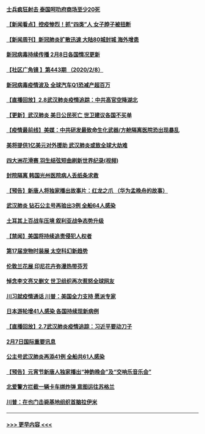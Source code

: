#### [士兵疯狂射击 泰国呵叻府商场至少20死](../pages/prog202/a102772833.md?t=02091002) 
#### [【新闻看点】控疫惨烈！抓“四类”人 女子脖子被扭断](../pages/prog202/a102772896.md?t=02091002) 
#### [【新闻周刊】新冠肺炎扩散迅速 大陆80城封城 海外增患](../pages/prog202/a102772852.md?t=02091002) 
#### [新冠病毒持续传播 2月8日各国情况更新](../pages/prog202/a102772826.md?t=02091002) 
#### [【社区广角镜  】第443期  （2020/2/8）](../pages/prog202/a102772736.md?t=02091002) 
#### [新冠病毒疫情波及 全球汽车Q1恐减产超百万](../pages/prog202/a102772695.md?t=02091002) 
#### [【直播回放】2.8武汉肺炎疫情追踪：中共高官空降湖北](../pages/prog202/a102772618.md?t=02091002) 
#### [【更新】武汉肺炎 美日公民死亡 世卫建议各国不买单](../pages/prog202/a102770740.md?t=02091002) 
#### [【疫情最前线】美媒：中共研发最致命生化武器/方舱隔离医院恐出现暴乱](../pages/prog202/a102772439.md?t=02091002) 
#### [美将提供1亿美元对外援助 武汉肺炎或致全球大劫难](../pages/prog202/a102772361.md?t=02091002) 
#### [四大洲花滑赛 羽生结弦短曲刷新世界纪录(视频)](../pages/prog202/a102772341.md?t=02091002) 
#### [封院隔离 韩国光州医院病人丢纸条求救](../pages/prog202/a102772282.md?t=02091002) 
#### [【预告】新唐人将独家播出故事片：红龙之爪 （华为孟晚舟的故事）](../pages/prog202/a102767728.md?t=02091002) 
#### [武汉肺炎 钻石公主号再验出3例 全船64人感染](../pages/prog202/a102771726.md?t=02091002) 
#### [土耳其上百战车压境 叙利亚战争态势升级](../pages/prog202/a102772132.md?t=02091002) 
#### [【禁闻】美国将持续追责侵犯人权者](../pages/prog202/a102772042.md?t=02091002) 
#### [第17届宠物时装展 太空科幻新趋势](../pages/prog202/a102772033.md?t=02091002) 
#### [伦敦兰花展 印尼花卉弥漫热带芬芳](../pages/prog202/a102772026.md?t=02091002) 
#### [悼念李文亮又删文 世卫组织再次惹怒全球网友](../pages/prog202/a102771968.md?t=02091002) 
#### [川习就疫情通话 川普：美国全力支持 愿派专家](../pages/prog202/a102771930.md?t=02091002) 
#### [日本游轮增41人感染 各国持续现新病例](../pages/prog202/a102771912.md?t=02091002) 
#### [【直播回放】2.7武汉肺炎疫情追踪：习近平要动刀子](../pages/prog202/a102771649.md?t=02091002) 
#### [2月7日国际重要讯息](../pages/prog202/a102771747.md?t=02091002) 
#### [公主号武汉肺炎再添41例 全船共61人感染](../pages/prog202/a102771703.md?t=02091002) 
#### [【预告】元宵节新唐人独家播出“神韵晚会”及“交响乐音乐会”](../pages/prog202/a102767674.md?t=02091002) 
#### [北爱警方拦截一辆卡车绑炸弹 意图运往苏格兰](../pages/prog202/a102771609.md?t=02091002) 
#### [川普：在也门击毙基地组织首脑拉伊米](../pages/prog202/a102771528.md?t=02091002) 

----
#### [ >>> 更早内容 <<< ](../indexes/prog202-earlier.md)
